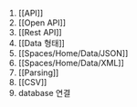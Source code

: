 1. [[API]]
2. [[Open API]]
3. [[Rest API]]
4. [[Data  형태]]
5. [[Spaces/Home/Data/JSON]]
6. [[Spaces/Home/Data/XML]]
7. [[Parsing]]
8. [[CSV]]
9. database 연결